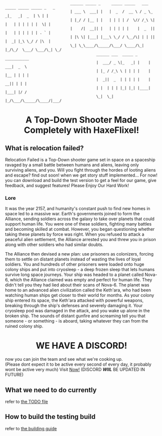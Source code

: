 ```
                              ______ _____ _     _____ _____   ___ _____ _____ _____ _   _ 
                              | ___ \  ___| |   |  _  /  __ \ / _ \_   _|_   _|  _  | \ | |
                              | |_/ / |__ | |   | | | | /  \// /_\ \| |   | | | | | |  \| |
                              |    /|  __|| |   | | | | |    |  _  || |   | | | | | | . ` |
                              | |\ \| |___| |___\ \_/ / \__/\| | | || |  _| |_\ \_/ / |\  |
                              \_| \_\____/\_____/\___/ \____/\_| |_/\_/  \___/ \___/\_| \_/
                                          ______ ___  _____ _      ___________ 
                                          |  ___/ _ \|_   _| |    |  ___|  _  \
                                          | |_ / /_\ \ | | | |    | |__ | | | |
                                          |  _||  _  | | | | |    |  __|| | | |
                                          | |  | | | |_| |_| |____| |___| |/ / 
                                          \_|  \_| |_/\___/\_____/\____/|___/  
```
<h1 align="center">A Top-Down Shooter Made Completely with HaxeFlixel!</h1>

## What is relocation failed?

Relocation Failed is a Top-Down shooter game set in space on a spaceship ravaged by a small battle between humans and aliens, leaving only surviving aliens, and you.
Will you fight through the hordes of looting aliens and escape? find out soon! when we get story stuff implemented...
For now! you can download and build the test version to get a feel for our game, give feedback, and suggest features!
Please Enjoy Our Hard Work!

### Lore

It was the year 2157, and humanity's constant push to find new homes in space led to a massive war.
Earth's governments joined to form the Alliance, sending soldiers across the galaxy to take over planets that could support human life.
You were one of these soldiers, fighting many battles and becoming skilled at combat.
However, you began questioning whether taking these planets by force was right.
When you refused to attack a peaceful alien settlement, the Alliance arrested you and threw you in prison along with other soldiers who had similar doubts.

The Alliance then devised a new plan: use prisoners as colonizers, forcing them to settle on distant planets instead of wasting the lives of loyal soldiers.
You and hundreds of other prisoners were loaded onto huge colony ships and put into cryosleep - a deep frozen sleep that lets humans survive long space journeys.
Your ship was headed to a planet called Nova-6, which the Alliance claimed was empty and perfect for human life. They didn't tell you they had lied about their scans of Nova-6.
The planet was home to an advanced alien civilization called the Keth'ara, who had been watching human ships get closer to their world for months.
As your colony ship entered its space, the Keth'ara attacked with powerful weapons, breaking through the ship's defenses and severely damaging it.
Your cryosleep pod was damaged in the attack, and you wake up alone in the broken ship.
The sounds of distant gunfire and screaming tell you that someone - or something - is aboard, taking whatever they can from the ruined colony ship.

<h1 align="center">WE HAVE A DISCORD!</h1>

now you can join the team and see what we're cooking up. <br> (Please dont expect it to be active every second of every day, it probably wont be active very much)
Visit [Now!](https://discord.gg/Px28XfKJUn) (DISCORD ***WIIL*** BE UPDATED IN FUTURE)

<h2>What we need to do currently</h2>

refer to [the TODO file](./TODO.md)

<h2>How to build the testing build</h2>

refer to [the building guide](./Building.md)
